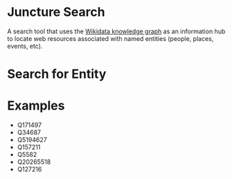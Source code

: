 # Juncture Search

<param id="overview">

A search tool that uses the [Wikidata knowledge graph](https://www.wikidata.org) as an information hub to locate web resources associated with named entities (people, places, events, etc).

# Search for Entity

##

<param id="search" class="center" component="wikidata-search">

# Examples

<param id="examples" class="cards entities clamp-5">

- Q171497
- Q34687
- Q5194627
- Q157211
- Q5582
- Q20265518
- Q127216
